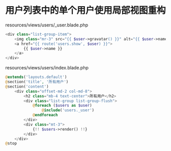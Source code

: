# 用户列表中的单个用户使用局部视图重构

resources/views/users/_user.blade.php
```php
<div class="list-group-item">
    <img class="mr-3" src="{{ $user->gravatar() }}" alt="{{ $user->name }}">
    <a href="{{ route('users.show', $user) }}">
        {{ $user->name }}
    </a>
</div>
```
resources/views/users/index.blade.php
```php
@extends('layouts.default')
@section('title', '所有用户')
@section('content')
    <div class="offset-md-2 col-md-8">
        <h2 class="mb-4 text-center">所有用户</h2>
        <div class="list-group list-group-flush">
            @foreach ($users as $user)
                @include('users._user')
            @endforeach
        </div>
        <div class="mt-3">
            {!! $users->render() !!}
        </div>
    </div>
@stop
```